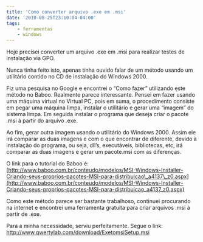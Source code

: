 ```yaml
---
title: 'Como converter arquivo .exe em .msi'
date: '2010-08-25T23:10:04-04:00'
tags:
    - ferramentas
    - windows
---
```


Hoje precisei converter um arquivo .exe em .msi para realizar testes de instalação via GPO.

Nunca tinha feito isto, apenas tinha ouvido falar de um método usando um utilitário contido no <span class="bbli">CD</span> de instalação do Windows 2000.

Fiz uma pesquisa no Google e encontrei o “Como fazer” utilizando este método no Baboo. Realmente parece interessante. Pensei em fazer usando uma máquina virtual no Virtual PC, pois em suma, o procedimento consiste em pegar uma máquina limpa, instalar o utilitário e gerar uma “imagem” do sistema limpa. Em seguida instalar o programa que deseja criar o pacote .msi à partir do arquivo .exe.

Ao fim, gerar outra imagem usando o utilitário do Windows 2000. Assim ele irá comparar as duas imagens e com o que encontrar de diferente, devido à instalação do programa, ou seja, dll’s, executáveis, bibliotecas, etc, irá comparar as duas imagens e gerar um pacote.msi com as diferenças.

O link para o tutorial do Baboo é: [http://www.baboo.com.br/conteudo/modelos/MSI-Windows-Installer-Criando-seus-proprios-pacotes-MSI-para-distribuicao\_a4137\_z0.aspx](http://www.baboo.com.br/conteudo/modelos/MSI-Windows-Installer-Criando-seus-proprios-pacotes-MSI-para-distribuicao_a4137_z0.aspx)

Como este método parece ser bastante trabalhoso, continuei procurando na internet e encontrei uma ferramenta gratuita para criar arquivos .msi à partir de .exe.

Para a minha necessidade, serviu perfeitamente. Segue o link: <http://www.qwertylab.com/download/ExetomsiSetup.msi>
